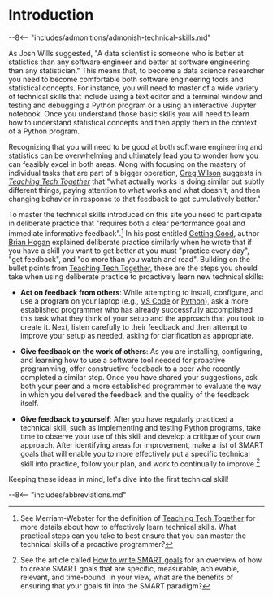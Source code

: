 # Introduction

--8<-- "includes/admonitions/admonish-technical-skills.md"

As Josh Wills suggested, "A data scientist is someone who is better at
statistics than any software engineer and better at software engineering than
any statistician." This means that, to become a data science researcher you need
to become comfortable both software engineering tools and statistical concepts.
For instance, you will need to master of a wide variety of technical skills that
include using a text editor and a terminal window and testing and debugging a
Python program or a using an interactive Jupyter notebook. Once you understand
those basic skills you will need to learn how to understand statistical concepts
and then apply them in the context of a Python program.

Recognizing that you will need to be good at both software engineering and
statistics can be overwhelming and ultimately lead you to wonder how you can
feasibly excel in both areas. Along with focusing on the mastery of individual
tasks that are part of a bigger operation, [Greg Wilson](https://third-bit.com/)
suggests in [*Teaching Tech Together*](https://teachtogether.tech/en/index.html)
that "what actually works is doing similar but subtly different things, paying
attention to what works and what doesn't, and then changing behavior in response
to that feedback to get cumulatively better."

To master the technical skills introduced on this site you need to participate
in deliberate practice that "requires both a clear performance goal and
immediate informative feedback".[^1] In his post entitled [Getting
Good](https://bphogan.com/2021/04/28/getting-good/), author [Brian
Hogan](https://bphogan.com/) explained deliberate practice similarly when he
wrote that if you have a skill you want to get better at you must "practice
every day", "get feedback", and "do more than you watch and read". Building on
the bullet points from [Teaching Tech
Together](https://teachtogether.tech/en/index.html), these are the steps you
should take when using deliberate practice to proactively learn new technical
skills:

- **Act on feedback from others**: While attempting to install, configure, and
  use a program on your laptop (e.g., [VS Code](https://code.visualstudio.com/)
  or [Python](https://www.python.org/)), ask a more established programmer who
  has already successfully accomplished this task what they think of your setup
  and the approach that you took to create it. Next, listen carefully to their
  feedback and then attempt to improve your setup as needed, asking for
  clarification as appropriate.

- **Give feedback on the work of others**: As you are installing, configuring,
  and learning how to use a software tool needed for proactive programming,
  offer constructive feedback to a peer who recently completed a similar step.
  Once you have shared your suggestions, ask both your peer and a more
  established programmer to evaluate the way in which you delivered the feedback
  and the quality of the feedback itself.

- **Give feedback to yourself**: After you have regularly practiced a technical
  skill, such as implementing and testing Python programs, take time to observe
  your use of this skill and develop a critique of your own approach. After
  identifying areas for improvement, make a list of SMART goals that will enable
  you to more effectively put a specific technical skill into practice, follow
  your plan, and work to continually to improve.[^2]

Keeping these ideas in mind, let's dive into the first technical skill!

--8<-- "includes/abbreviations.md"

[^1]: See Merriam-Webster for the definition of [Teaching Tech
  Together](https://teachtogether.tech/en/index.html) for more details about how
  to effectively learn technical skills. What practical steps can you take to
  best ensure that you can master the technical skills of a proactive programmer?

[^2]: See the article called [How to write SMART
  goals](https://www.atlassian.com/blog/productivity/how-to-write-smart-goals)
  for an overview of how to create SMART goals that are specific, measurable,
    achievable, relevant, and time-bound. In your view, what are the benefits of
    ensuring that your goals fit into the SMART paradigm?
